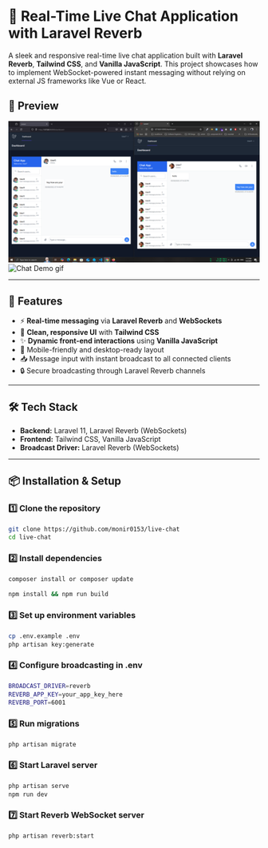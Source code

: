 # 📡 Real-Time Live Chat Application with Laravel Reverb


A sleek and responsive real-time live chat application built with **Laravel Reverb**, **Tailwind CSS**, and **Vanilla JavaScript**. This project showcases how to implement WebSocket-powered instant messaging without relying on external JS frameworks like Vue or React.



## 📸 Preview

![Chat Demo image](https://github.com/monir0153/live-chat/blob/main/public/ss.png)
![Chat Demo gif](https://github.com/monir0153/live-chat/blob/main/public/video.gif)

---

## 🚀 Features

- ⚡ **Real-time messaging** via **Laravel Reverb** and **WebSockets**
- 🎨 **Clean, responsive UI** with **Tailwind CSS**
- ✨ **Dynamic front-end interactions** using **Vanilla JavaScript**
- 📱 Mobile-friendly and desktop-ready layout
- 📥 Message input with instant broadcast to all connected clients
- 🔒 Secure broadcasting through Laravel Reverb channels

---

## 🛠️ Tech Stack

- **Backend:** Laravel 11, Laravel Reverb (WebSockets)
- **Frontend:** Tailwind CSS, Vanilla JavaScript
- **Broadcast Driver:** Laravel Reverb (WebSockets)

---

## 📦 Installation & Setup


### 1️⃣ Clone the repository
```bash
git clone https://github.com/monir0153/live-chat
cd live-chat
```

### 2️⃣ Install dependencies
```bash
composer install or composer update
```
```bash
npm install && npm run build
```

### 3️⃣ Set up environment variables
```bash
cp .env.example .env
php artisan key:generate
```

### 4️⃣ Configure broadcasting in .env
```bash
BROADCAST_DRIVER=reverb
REVERB_APP_KEY=your_app_key_here
REVERB_PORT=6001
```

### 5️⃣ Run migrations
```bash
php artisan migrate
```
### 6️⃣ Start Laravel server
```bash
php artisan serve
npm run dev
```

### 7️⃣ Start Reverb WebSocket server
```bash
php artisan reverb:start
```
